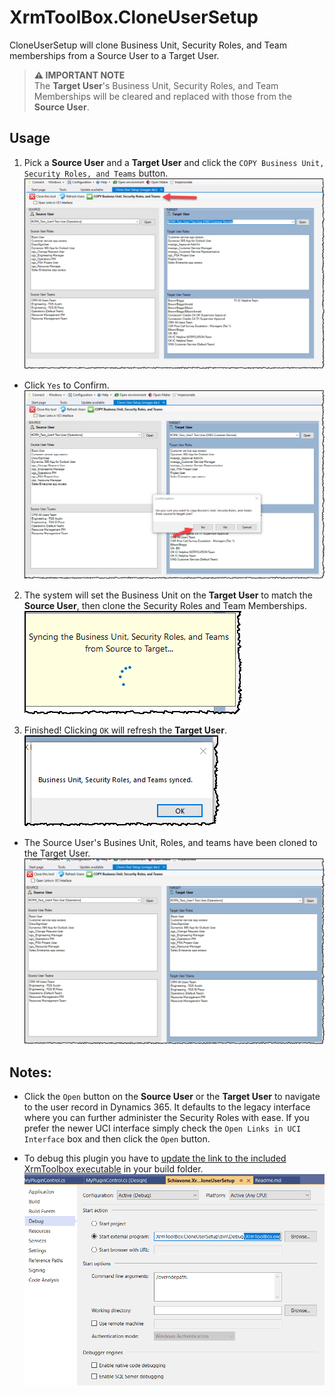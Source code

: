 ﻿# XrmToolBox.CloneUserSetup

CloneUserSetup will clone Business Unit, Security Roles, and Team memberships from a Source User to a Target User.

> **⚠ IMPORTANT NOTE**  
> The **Target User**'s Business Unit, Security Roles, and Team Memberships will be cleared and replaced with those from the **Source User**.
 
## Usage
1. Pick a **Source User** and a **Target User** and click the `COPY Business Unit, Security Roles, and Teams` button.
![Alt text](docs/img/CloneUserSetup1.png)
- Click `Yes` to Confirm.
![Alt text](docs/img/CloneUserSetup2.png)

2. The system will set the Business Unit on the **Target User** to match the **Source User**, then clone the Security Roles and Team Memberships.  
    ![Alt text](docs/img/CloneUserSetup3.png)

3. Finished!  Clicking `OK` will refresh the **Target User**.  
![Alt text](docs/img/CloneUserSetup4.png)
-  The Source User's Busines Unit, Roles, and teams have been cloned to the Target User.
![Alt text](docs/img/CloneUserSetup5.png)

## Notes:
- Click the `Open` button on the **Source User** or the **Target User** to navigate to the user record in Dynamics 365.  It defaults to the legacy interface where you can further administer the Security Roles with ease.
If you prefer the newer UCI interface simply check the `Open Links in UCI Interface` box and then click the `Open` button.
 
- To debug this plugin you have to [update the link to the included XrmToolbox executable](
https://www.xrmtoolbox.com/documentation/for-developers/debug/) in your build folder. 
![Debugging in Visual Studio](docs/img/Debugging_VisualStudio.png)

